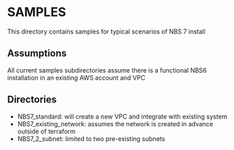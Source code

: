 # SAMPLES

This directory contains samples for typical scenarios of NBS 7 install

## Assumptions
All current samples subdirectories assume there is a functional NBS6
installation in an existing AWS account and VPC

## Directories
- NBS7_standard: will create a new VPC and integrate with existing system
- NBS7_existing_network: assumes the network is created in advance outside of terraform
- NBS7_2_subnet: limited to two pre-existing subnets
